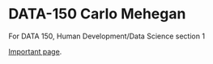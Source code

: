 # DATA-150 Carlo Mehegan
For DATA 150, Human Development/Data Science section 1

[Important page](/dogs.html).

